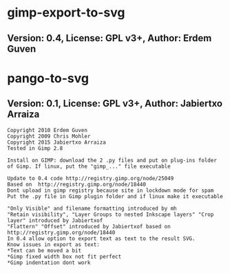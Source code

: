 # gimp-export-to-svg
## Version: 0.4, License: GPL v3+, Author: Erdem Guven
# pango-to-svg
## Version: 0.1, License: GPL v3+, Author: Jabiertxo Arraiza
```
Copyright 2010 Erdem Guven
Copyright 2009 Chris Mohler
Copyright 2015 Jabiertxo Arraiza
Tested in Gimp 2.8

Install on GIMP: download the 2 .py files and put on plug-ins folder of Gimp. If linux, put the "gimp_..." file executable

Update to 0.4 code http://registry.gimp.org/node/25049
Based on  http://registry.gimp.org/node/18440
Dont upload in gimp registry because site in lockdown mode for spam
Put the .py file in Gimp plugin folder and if linux make it executable

"Only Visible" and filename formatting introduced by mh
"Retain visibility", "Layer Groups to nested Inkscape layers" "Crop layer" introduced by Jabiertxof
"Flattern" "Offset" introduced by Jabiertxof based on  http://registry.gimp.org/node/18440
In 0.4 allow option to export text as text to the result SVG.
Know issues in export as text:
*Text can be moved a bit
*Gimp fixed width box not fit perfect
*Gimp indentation dont work
```

